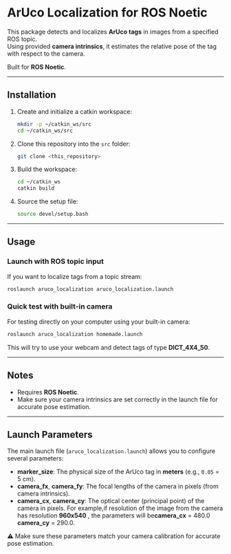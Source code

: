# ArUco Localization for ROS Noetic

This package detects and localizes **ArUco tags** in images from a specified ROS topic.  
Using provided **camera intrinsics**, it estimates the relative pose of the tag with respect to the camera.  

Built for **ROS Noetic**.

---

## Installation

1. Create and initialize a catkin workspace:
   ```bash
   mkdir -p ~/catkin_ws/src
   cd ~/catkin_ws/src
   ```

2. Clone this repository into the `src` folder:
   ```bash
   git clone <this_repository>
   ```

3. Build the workspace:
   ```bash
   cd ~/catkin_ws
   catkin build
   ```

4. Source the setup file:
   ```bash
   source devel/setup.bash
   ```

---

## Usage

### Launch with ROS topic input
If you want to localize tags from a topic stream:
```bash
roslaunch aruco_localization aruco_localization.launch
```

### Quick test with built-in camera
For testing directly on your computer using your built-in camera:
```bash
roslaunch aruco_localization homemade.launch
```
This will try to use your webcam and detect tags of type **DICT_4X4_50**.

---

## Notes
- Requires **ROS Noetic**.
- Make sure your camera intrinsics are set correctly in the launch file for accurate pose estimation.


---

## Launch Parameters

The main launch file (`aruco_localization.launch`) allows you to configure several parameters:

- **marker_size**: The physical size of the ArUco tag in **meters** (e.g., `0.05` = 5 cm).  
- **camera_fx**, **camera_fy**: The focal lengths of the camera in pixels (from camera intrinsics). 
- **camera_cx**, **camera_cy**: The optical center (principal point) of the camera in pixels. For example,if resolution of the image from the camera has resolution **960x540** , the parameters will be**camera_cx** = 480.0 **camera_cy** = 290.0. 

⚠️ Make sure these parameters match your camera calibration for accurate pose estimation.
